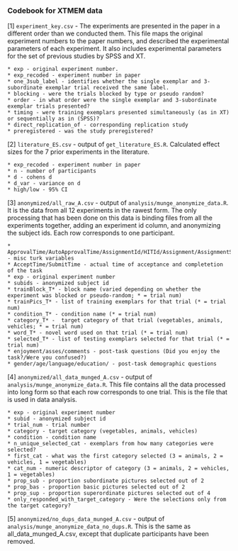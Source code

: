 ### Codebook for XTMEM data

[1] `experiment_key.csv` - The experiments are presented in the paper in a different order than we conducted them. This file maps the original experiment numbers to the paper numbers, and described the experimental parameters of each experiment. It also includes experimental parameters for the set of previous studies by SPSS and XT. 

	* exp - original experiment number.
	* exp_recoded - experiment number in paper
	* one_3sub_label - identifies whether the single exemplar and 3-subordinate exemplar trial received the same label.
	* blocking - were the trials blocked by type or pseudo random?
	* order - in what order were the single exemplar and 3-subordinate exemplar trials presented?
	* timing - were training exemplars presented simultaneously (as in XT) or sequentially as in (SPSS)?
	* direct_replication_of - corresponding replication study
	* preregistered - was the study preregistered?

[2] `literature_ES.csv` - output of `get_literature_ES.R`. Calculated effect sizes for the 7 prior experiments in the literature.

	* exp_recoded - experiment number in paper
	* n - number of participants
	* d - cohens d
	* d_var - variance on d
	* high/low - 95% CI

[3] `anonymized/all_raw_A.csv` - output of `analysis/munge_anonymize_data.R`. It is the data from all 12 experiments in the rawest form. The only processing that has been done on this data is binding files from all the experiments together, adding an experiment id column, and anonymizing the subject ids. Each row corresponds to one participant.

	* ApprovalTime/AutoApprovalTime/AssignmentId/HITId/Assignment/AssignmentStatus - misc turk variables
	* AcceptTime/SubmitTime - actual time of acceptance and completetion of the task
	* exp - original experiment number	
	* subids - anonymized subject id
	* trainBlock_T* - block name (varied depending on whether the experiment was blocked or pseudo-random; * = trial num)
	* trainPics_T* - list of training exemplars for that trial (* = trial num)
	* condition_T* - condition name (* = trial num)
	* category_T* -  target category of that trial (vegetables, animals, vehicles; * = trial num)
	* word_T* - novel word used on that trial (* = trial num)
	* selected_T* - list of testing exemplars selected for that trial (* = trial num)
	* enjoyment/asses/comments - post-task questions (Did you enjoy the task?/Were you confused?)
	* gender/age/language/education/ - post-task demographic questions

[4] `anonymized/all_data_munged_A.csv` - output of `analysis/munge_anonymize_data.R`. This file contains all the data processed into long form so that each row corresponds to one trial. This is the file that is used in data analysis.

	* exp - original experiment number
	* subid - anonymized subject id
	* trial_num - trial number
	* category - target category (vegetables, animals, vehicles)
	* condition - condition name
	* n_unique_selected_cat - exemplars from how many categories were selected?
	* first_cat - what was the first category selected (3 = animals, 2 = vehicles, 1 = vegetables)
	* cat_num - numeric descriptor of category (3 = animals, 2 = vehicles, 1 = vegetables)
	* prop_sub - proportion subordinate pictures selected out of 2
	* prop_bas - proportion basic pictures selected out of 2
	* prop_sup - proportion superordinate pictures selected out of 4
	* only_responded_with_target_category - Were the selections only from the target category?

[5] `anonymized/no_dups_data_munged_A.csv` - output of `analysis/munge_anonymize_data_no_dups.R`. This is the same as all_data_munged_A.csv, except that duplicate participants have been removed.


